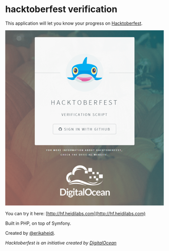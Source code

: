 hacktoberfest verification
==========================

This application will let you know your progress on [Hacktoberfest](http://hacktoberfest.digitalocean.com).

![Alt text](./screenshots/screenshot.png?raw=true "Hacktoberfest Verification Screenshot")

You can try it here: [http://hf.heidilabs.com](http://hf.heidilabs.com)

Built in PHP, on top of Symfony.

Created by [@erikaheidi](http://twitter.com/erikaheidi).

*Hacktoberfest is an initiative created by [DigitalOcean](http://digitalocean.com)*
